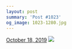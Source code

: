 ```yaml
---
layout: post
summary: 'Post #1023'
og_image: 1023-1280.jpg
---
```


<p>
  <time>
    <a href="/1023">October 18, 2019</a>
  </time>
  <a href="/1023">
    <img src="{{ site.assets_url }}/1023-640.jpg" srcset="{{ site.assets_url }}/1023-320.jpg 320w, {{ site.assets_url }}/1023-640.jpg 640w, {{ site.assets_url }}/1023-960.jpg 960w, {{ site.assets_url }}/1023-1280.jpg 1280w" sizes="(min-width: 700px) 50vw, calc(100vw - 2rem)" />
  </a>
</p>
